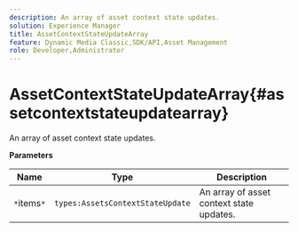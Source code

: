 ```yaml
---
description: An array of asset context state updates.
solution: Experience Manager
title: AssetContextStateUpdateArray
feature: Dynamic Media Classic,SDK/API,Asset Management
role: Developer,Administrator
---
```


# AssetContextStateUpdateArray{#assetcontextstateupdatearray}

An array of asset context state updates.

 **Parameters** 

|  Name  | Type  | Description  |
|---|---|---|
|  `*`items`*`  | `types:AssetsContextStateUpdate`  | An array of asset context state updates.  |

